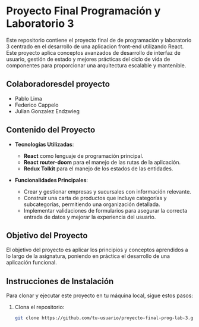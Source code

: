 # Proyecto Final Programación y Laboratorio 3

Este repositorio contiene el proyecto final de  de programación y laboratorio 3 centrado en el desarrollo de una aplicacion front-end utilizando React. Este proyecto aplica conceptos avanzados de desarrollo de interfaz de usuario, gestión de estado y mejores prácticas del  ciclo de vida de componentes para proporcionar una arquitectura escalable y mantenible.

## Colaboradoresdel proyecto

- Pablo Lima
- Federico Cappelo
- Julian Gonzalez Endzwieg

## Contenido del Proyecto

- **Tecnologías Utilizadas**:
  - **React** como lenguaje de programación principal.
  - **React router-doom** para el manejo de las rutas de la aplicación.
  - **Redux Tolkit** para el manejo de los estados de las entidades.

- **Funcionalidades Principales**:
  - Crear y gestionar empresas y sucursales con información relevante.
  - Construir una carta de productos que incluye categorías y subcategorías, permitiendo una organización detallada.
  - Implementar validaciones de formularios para asegurar la correcta entrada de datos y mejorar la experiencia del usuario.

## Objetivo del Proyecto

El objetivo del proyecto es aplicar los principios y conceptos aprendidos a lo largo de la asignatura, poniendo en práctica el desarrollo de una aplicación funcional.

## Instrucciones de Instalación

Para clonar y ejecutar este proyecto en tu máquina local, sigue estos pasos:

1. Clona el repositorio:

   ```bash
   git clone https://github.com/tu-usuario/proyecto-final-prog-lab-3.git

